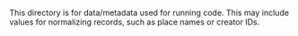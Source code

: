 This directory is for data/metadata used for running code. This may include values for normalizing records, such as place names or creator IDs.